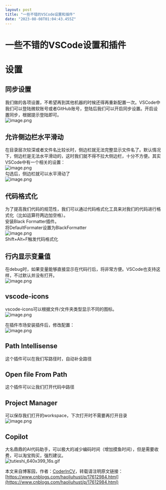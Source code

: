 ```yaml
---
layout: post
title: "一些不错的VSCode设置和插件"
date: "2023-08-08T01:04:43.455Z"
---
```

一些不错的VSCode设置和插件
================

设置
==

同步设置
----

我们做的各项设置，不希望再到其他机器的时候还得再重新配置一次。VSCode中我们可以登陆微软账号或者GitHub账号，登陆后我们可以开启同步设置。开启设置同步，根据提示登陆即可。  
![image.png](https://img-blog.csdnimg.cn/img_convert/52f948aa2dadd6e537ea6fd274b5eef2.png)

允许侧边栏水平滑动
---------

在目录层次较深或者文件名比较长时，侧边栏就无法完整显示文件名了。默认情况下，侧边栏是无法水平滑动的，这时我们就不得不拉大侧边栏，十分不方便。其实VSCode中有一个相关的设置：  
![image.png](https://img-blog.csdnimg.cn/img_convert/3ba970854ad5caa306abb4fc623dc596.png)  
勾选后，侧边栏就可以水平滑动了  
![image.png](https://img-blog.csdnimg.cn/img_convert/ac0c0e1011054a5efb468fd144dc9917.png)

代码格式化
-----

为了提高我们代码的规范性，我们可以通过代码格式化工具来对我们的代码进行格式化（比如运算符两边加空格）。  
安装Black Formatter插件。  
将DefaultFormater设置为BlackFormatter  
![image.png](https://img-blog.csdnimg.cn/img_convert/0352ebc8544bc0cbd4039c88f792bdcc.png)  
Shift+Alt+F触发代码格式化

行内显示变量值
-------

在debug时，如果变量能够直接显示在代码行后，将非常方便。VSCode也支持这样，不过默认并没有打开。  
![image.png](https://img-blog.csdnimg.cn/img_convert/71e879f66e3ab8d50a46029a9085922e.png)

vscode-icons
------------

vscode-icons可以根据文件/文件夹类型显示不同的图标。  
![image.png](https://img-blog.csdnimg.cn/img_convert/9b4a48d4d640422eaaa464c22eb4f286.png)

在插件市场安装插件后，修改配置：  
![image.png](https://img-blog.csdnimg.cn/img_convert/24195f750034936df331a5491dfba27a.png)

Path Intellisense
-----------------

这个插件可以在我们写路径时，自动补全路径

Open file From Path
-------------------

这个插件可以让我们打开代码中路径

Project Manager
---------------

可以保存我们打开的workspace，下次打开时不需要再打开目录  
![image.png](https://img-blog.csdnimg.cn/img_convert/af5a76b0824551b3cd107d656bae3998.png)

Copilot
-------

大名鼎鼎的AI代码助手，可以极大的减少编码时间（增加摸鱼时间），但是需要收费，可以淘宝购买，强烈建议。  
![tutieshi_640x399_16s.gif](https://img-blog.csdnimg.cn/img_convert/baaa641005f03271fabd63711d08081a.gif)

本文来自博客园，作者：[CoderInCV](https://www.cnblogs.com/haoliuhust/)，转载请注明原文链接：[https://www.cnblogs.com/haoliuhust/p/17612984.html](https://www.cnblogs.com/haoliuhust/p/17612984.html)